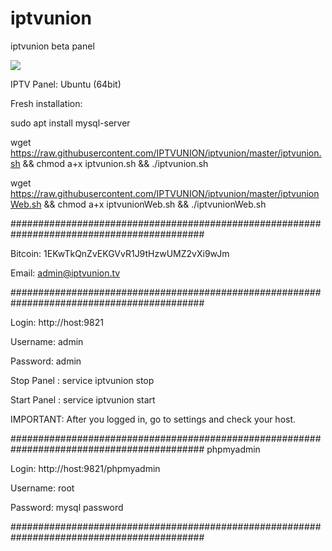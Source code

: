 # iptvunion
iptvunion beta panel

<img src="https://github.com/IPTVUNION/iptvunion/raw/master/panel.jpg">

IPTV Panel: Ubuntu (64bit)


Fresh installation:

sudo apt install mysql-server

wget https://raw.githubusercontent.com/IPTVUNION/iptvunion/master/iptvunion.sh && chmod a+x iptvunion.sh && ./iptvunion.sh

wget https://raw.githubusercontent.com/IPTVUNION/iptvunion/master/iptvunionWeb.sh && chmod a+x iptvunionWeb.sh && ./iptvunionWeb.sh


###########################################################################################

Bitcoin: 1EKwTkQnZvEKGVvR1J9tHzwUMZ2vXi9wJm

Email: admin@iptvunion.tv

###########################################################################################

Login: http://host:9821

Username: admin

Password: admin 

Stop  Panel : service iptvunion stop

Start Panel : service iptvunion start 

IMPORTANT: After you logged in, go to settings and check your host. 

###########################################################################################
phpmyadmin

Login: http://host:9821/phpmyadmin

Username: root

Password: mysql password 


###########################################################################################
